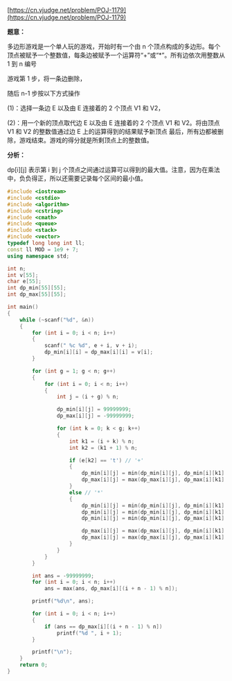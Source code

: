 [https://cn.vjudge.net/problem/POJ-1179](https://cn.vjudge.net/problem/POJ-1179)

**题意：**

多边形游戏是一个单人玩的游戏，开始时有一个由 n 个顶点构成的多边形。每个顶点被赋予一个整数值，每条边被赋予一个运算符“+”或“*”。所有边依次用整数从 1 到 n 编号

游戏第 1 步，将一条边删除，

随后 n-1 步按以下方式操作

(1)：选择一条边 E 以及由 E 连接着的 2 个顶点 V1 和 V2，

(2)：用一个新的顶点取代边 E 以及由 E 连接着的 2 个顶点 V1 和 V2。将由顶点 V1 和 V2 的整数值通过边 E 上的运算得到的结果赋予新顶点
最后，所有边都被删除，游戏结束。游戏的得分就是所剩顶点上的整数值。

**分析：**

dp[i][j] 表示第 i 到 j 个顶点之间通过运算可以得到的最大值。注意，因为在乘法中，负负得正，所以还需要记录每个区间的最小值。

```c++
#include <iostream>
#include <cstdio>
#include <algorithm>
#include <cstring>
#include <cmath>
#include <queue>
#include <stack>
#include <vector>
typedef long long int ll;
const ll MOD = 1e9 + 7;
using namespace std;

int n;
int v[55];
char e[55];
int dp_min[55][55];
int dp_max[55][55];

int main()
{
	while (~scanf("%d", &n))
	{
		for (int i = 0; i < n; i++)
		{
			scanf(" %c %d", e + i, v + i);
			dp_min[i][i] = dp_max[i][i] = v[i];
		}

		for (int g = 1; g < n; g++)
		{
			for (int i = 0; i < n; i++)
			{
				int j = (i + g) % n;

				dp_min[i][j] = 99999999;
				dp_max[i][j] = -99999999;

				for (int k = 0; k < g; k++)
				{
					int k1 = (i + k) % n;
					int k2 = (k1 + 1) % n;

					if (e[k2] == 't') // '+'
					{
						dp_min[i][j] = min(dp_min[i][j], dp_min[i][k1] + dp_min[k2][j]);
						dp_max[i][j] = max(dp_max[i][j], dp_max[i][k1] + dp_max[k2][j]);
					}
					else // '*'
					{
						dp_min[i][j] = min(dp_min[i][j], dp_min[i][k1] * dp_min[k2][j]);
						dp_min[i][j] = min(dp_min[i][j], dp_min[i][k1] * dp_max[k2][j]);
						dp_min[i][j] = min(dp_min[i][j], dp_max[i][k1] * dp_min[k2][j]);

						dp_max[i][j] = max(dp_max[i][j], dp_min[i][k1] * dp_min[k2][j]);
						dp_max[i][j] = max(dp_max[i][j], dp_max[i][k1] * dp_max[k2][j]);
					}
				}
			}
		}

		int ans = -99999999;
		for (int i = 0; i < n; i++)
			ans = max(ans, dp_max[i][(i + n - 1) % n]);

		printf("%d\n", ans);

		for (int i = 0; i < n; i++)
		{
			if (ans == dp_max[i][(i + n - 1) % n])
				printf("%d ", i + 1);
		}

		printf("\n");
	}
	return 0;
}
```

